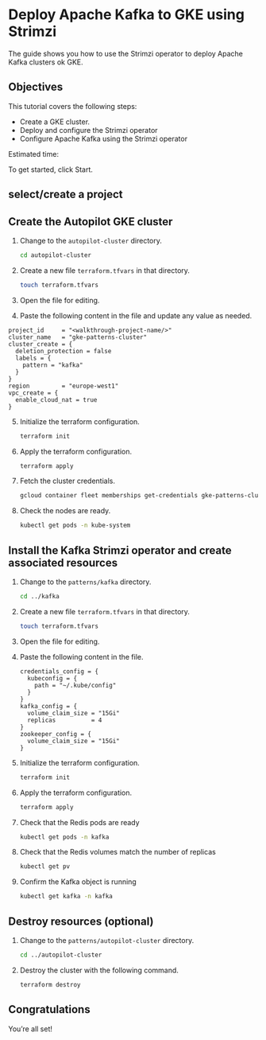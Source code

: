 # Deploy Apache Kafka to GKE using Strimzi

The guide shows you how to use the Strimzi operator to deploy Apache Kafka clusters ok GKE.

## Objectives

This tutorial covers the following steps:

- Create a GKE cluster.
- Deploy and configure the Strimzi operator
- Configure Apache Kafka using the Strimzi operator

Estimated time:
<walkthrough-tutorial-duration duration="30"></walkthrough-tutorial-duration>

To get started, click Start.

## select/create a project

<walkthrough-project-setup billing="true"></walkthrough-project-setup>

## Create the Autopilot GKE cluster

1. Change to the ```autopilot-cluster``` directory.

    ```bash
    cd autopilot-cluster 
    ```

2. Create a new file ```terraform.tfvars``` in that directory.

    ```bash
    touch terraform.tfvars
    ```

3. Open the <walkthrough-editor-open-file filePath="autopilot-cluster/terraform.tfvars">file</walkthrough-editor-open-file> for editing.

4. Paste the following content in the file and update any value as needed.

```hcl
project_id     = "<walkthrough-project-name/>"
cluster_name   = "gke-patterns-cluster"
cluster_create = {
  deletion_protection = false
  labels = {
    pattern = "kafka"
  }
}
region         = "europe-west1"
vpc_create = {
  enable_cloud_nat = true
}
```

5. Initialize the terraform configuration.

    ```bash
    terraform init
    ```

6. Apply the terraform configuration.

    ```bash
    terraform apply
    ```

7. Fetch the cluster credentials.

    ```bash
    gcloud container fleet memberships get-credentials gke-patterns-cluster --project "<walkthrough-project-name/>"
    ```

8. Check the nodes are ready.

    ```bash
    kubectl get pods -n kube-system
    ```

## Install the Kafka Strimzi operator and create associated resources

1. Change to the ```patterns/kafka``` directory.

    ```bash
    cd ../kafka
    ```

2. Create a new file ```terraform.tfvars``` in that directory.

    ```bash
    touch terraform.tfvars
    ```

3. Open the <walkthrough-editor-open-file filePath="batch/terraform.tfvars">file</walkthrough-editor-open-file> for editing.

4. Paste the following content in the file.

    ```hcl
    credentials_config = {
      kubeconfig = {
        path = "~/.kube/config"
      }
    }
    kafka_config = {
      volume_claim_size = "15Gi"
      replicas          = 4
    }
    zookeeper_config = {
      volume_claim_size = "15Gi"
    }
    ```

5. Initialize the terraform configuration.

    ```bash
    terraform init
    ```

6. Apply the terraform configuration.

    ```bash
    terraform apply
    ```

7. Check that the Redis pods are ready

    ```bash
    kubectl get pods -n kafka
    ```

8. Check that the Redis volumes match the number of replicas

    ```bash
    kubectl get pv
    ```

8. Confirm the Kafka object is running

    ```bash
    kubectl get kafka -n kafka
    ```

## Destroy resources (optional)
1. Change to the ```patterns/autopilot-cluster``` directory.

    ```bash
    cd ../autopilot-cluster
    ```

2. Destroy the cluster with the following command.

    ```bash
    terraform destroy
    ```

## Congratulations

<walkthrough-conclusion-trophy></walkthrough-conclusion-trophy>

You’re all set!
